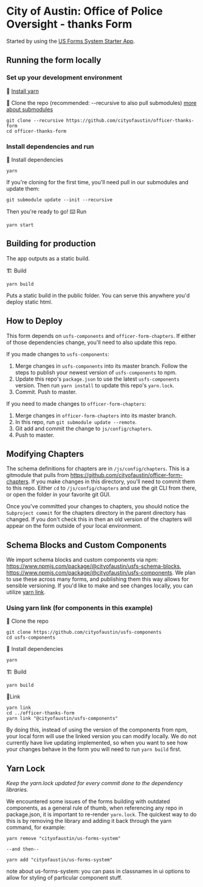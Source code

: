 # City of Austin: Office of Police Oversight - thanks Form
Started by using the [US Forms System Starter App](https://github.com/usds/us-forms-system-starter-app).

## Running the form locally
### Set up your development environment
💾 [Install yarn](https://yarnpkg.com/en/docs/install)

👯 Clone the repo (recommended: --recursive to also pull submodules) [more about submodules](http://www.vogella.com/tutorials/GitSubmodules/article.html)
```
git clone --recursive https://github.com/cityofaustin/officer-thanks-form
cd officer-thanks-form
```

### Install dependencies and run

💾 Install dependencies
```
yarn
```

If you're cloning for the first time, you'll need pull in our submodules and update them:

```
git submodule update --init --recursive
```

Then you're ready to go!
⌨️ Run
```
yarn start
```

## Building for production

The app outputs as a static build.

🏗 Build
```
yarn build
```

Puts a static build in the public folder. You can serve this anywhere you'd deploy static html.

## How to Deploy
This form depends on `usfs-components` and `officer-form-chapters`. If either of those dependencies change, you'll need to also update this repo.

If you made changes to `usfs-components`:

1. Merge changes in `usfs-components` into its master branch. Follow the steps to publish your newest version of `usfs-components` to npm.
2. Update this repo's `package.json` to use the latest `usfs-components` version. Then run `yarn install` to update this repo's `yarn.lock`.
3. Commit. Push to master.

If you need to made changes to `officer-form-chapters`:
1. Merge changes in `officer-form-chapters` into its master branch.
2. In this repo, run `git submodule update --remote`.
3. Git add and commit the change to `js/config/chapters`.
4. Push to master.

## Modifying Chapters
The schema definitions for chapters are in `/js/config/chapters`. This is a gitmodule that pulls from https://github.com/cityofaustin/officer-form-chapters. If you make changes in this directory, you'll need to commit them to this repo. Either `cd` to `/js/config/chapters` and use the git CLI from there, or open the folder in your favorite git GUI.

Once you've committed your changes to chapters, you should notice the `Subproject commit` for the chapters directory in the parent directory has changed. If you don't check this in then an old version of the chapters will appear on the form outside of your local environment.

## Schema Blocks and Custom Components
We import schema blocks and custom components via npm: https://www.npmjs.com/package/@cityofaustin/usfs-schema-blocks, https://www.npmjs.com/package/@cityofaustin/usfs-components. We plan to use these across many forms, and publishing them this way allows for sensible versioning. If you'd like to make and see changes locally, you can utilize [yarn link](https://yarnpkg.com/lang/en/docs/cli/link/).

### Using yarn link (for components in this example)

👯 Clone the repo
```
git clone https://github.com/cityofaustin/usfs-components
cd usfs-components
```
💾 Install dependencies
```
yarn
```
🏗 Build
```
yarn build
```
🔗Link
```
yarn link
cd ../officer-thanks-form
yarn link "@cityofaustin/usfs-components"
```

By doing this, instead of using the version of the components from npm, your local form will use the linked version you can modify locally. We do not currently have live updating implemented, so when you want to see how your changes behave in the form you will need to run `yarn build` first.

## Yarn Lock

*Keep the yarn.lock updated for every commit done to the dependency libraries.*

We encountered some issues of the forms building with outdated components, as a general rule of thumb, when referencing any repo in package.json, it is important to re-render `yarn.lock`. The quickest way to do this is by removing the library and adding it back through the yarn command, for example:

```
yarn remove "cityofaustin/us-forms-system"

--and then--

yarn add "cityofaustin/us-forms-system"
```

note about us-forms-system: you can pass in classnames in ui options to allow for styling of particular component stuff.
